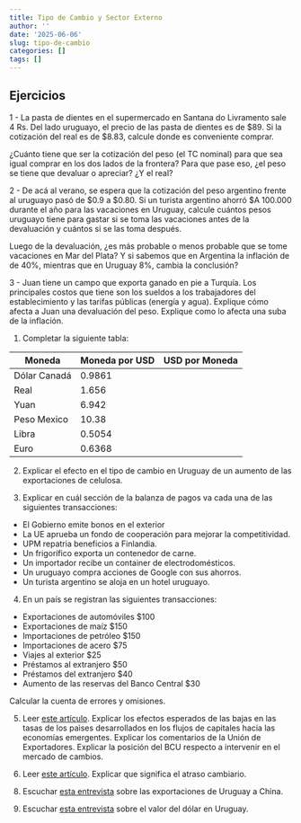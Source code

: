 ```yaml
---
title: Tipo de Cambio y Sector Externo
author: ''
date: '2025-06-06'
slug: tipo-de-cambio
categories: []
tags: []
---
```




## Ejercicios

1 - La pasta de dientes en el supermercado en Santana do Livramento sale 4 Rs. Del lado uruguayo, el precio de las pasta de dientes es de $89. Si la cotización del real es de $8.83, calcule donde es conveniente comprar. 

¿Cuánto tiene que ser la cotización del peso (el TC nominal) para que sea igual comprar en los dos lados de la frontera? Para que pase eso, ¿el peso se tiene que devaluar o apreciar? ¿Y el real?


2 - De acá al verano, se espera que la cotización del peso argentino frente al uruguayo pasó de $0.9 a $0.80. Si un turista argentino ahorró $A 100.000 durante el año para las vacaciones en Uruguay, calcule cuántos pesos uruguayo tiene para gastar si se toma las vacaciones antes de la devaluación y cuántos si se las toma después.

Luego de la devaluación, ¿es más probable o menos probable que se tome vacaciones en Mar del Plata? Y si sabemos que en Argentina la inflación de de 40%, mientras que en Uruguay 8%, cambia la conclusión?

3 - Juan tiene un campo que exporta ganado en pie a Turquía. Los principales costos que tiene son los sueldos a los trabajadores del establecimiento y las tarifas públicas (energía y agua). Explique cómo afecta a Juan una devaluación del peso. Explique como lo afecta una suba de la inflación.


1. Completar la siguiente tabla:

| Moneda         | Moneda por USD   | USD por Moneda   | 
|----------------|---------     |---------|
|Dólar Canadá    |0.9861        |         |
|Real            |1.656         |         |
|Yuan            |6.942         |         |
|Peso Mexico     |10.38         |         |
|Libra           |0.5054        |         |
|Euro            |0.6368        |         |

2. Explicar el efecto en el tipo de cambio en Uruguay de un aumento de las exportaciones de celulosa.

3. Explicar en cuál sección de la balanza de pagos va cada una de las siguientes transacciones:

  - El Gobierno emite bonos en el exterior
  - La UE aprueba un fondo de cooperación para mejorar la competitividad.
  - UPM repatria beneficios a Finlandia.
  - Un frigorífico exporta un contenedor de carne.
  - Un importador recibe un container de electrodomésticos.
  - Un uruguayo compra acciones de Google con sus ahorros.
  - Un turista argentino se aloja en un hotel uruguayo.
  
4. En un país se registran las siguientes transacciones:
  - Exportaciones de automóviles $100
  - Exportaciones de maíz $150
  - Importaciones de petróleo $150
  - Importaciones de acero $75
  - Viajes al exterior $25
  - Préstamos al extranjero $50
  - Préstamos del extranjero $40
  - Aumento de las reservas del Banco Central $30
  
Calcular la cuenta de errores y omisiones.

5. Leer [este artículo](https://www.180.com.uy/articulo/80359_bcu-busca-que-circulo-virtuoso-de-la-percepcion-de-uruguay-no-haga-caer-el-dolar). Explicar los efectos esperados de las bajas en las tasas de los paìses desarrollados en los flujos de capitales hacia las economías emergentes. Explicar los comentarios de la Unión de Exportadores. Explicar la posición del BCU respecto a intervenir en el mercado de cambios.

6. Leer [este artículo](https://www.180.com.uy/articulo/72878_bergara-reconocio-una-presion-al-atraso-cambiario). Explicar que significa el atraso cambiario. 

<!-- 7. Explicar este hilo: -->

<!-- ```{r echo=FALSE} -->
<!-- blogdown::shortcode('tweet', '1308464967855861761') -->
<!-- ``` -->

<!-- https://aldolema.com/2020/07/27/el-rebote-de-los-commodities-transitorio-o-permanente/ -->

8. Escuchar [esta entrevista](https://www.enperspectiva.net/en-perspectiva-programa/analisis-exante/se-observa-la-fuerte-caida-las-exportaciones-uruguayas-china-lo-va-del-2020/) sobre las exportaciones de Uruguay a China.

9. Escuchar [esta entrevista](https://www.enperspectiva.net/en-perspectiva-programa/analisis-exante/suba-generalizada-del-dolar-nivel-global/) sobre el valor del dólar en Uruguay.
